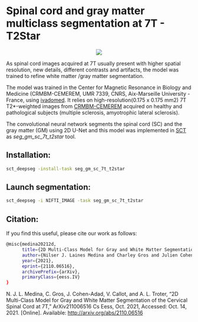 # Spinal cord and gray matter multiclass segmentation at 7T - T2Star 

<p align="center">
<img src="https://user-images.githubusercontent.com/77469192/137283335-e527909c-9ec2-4790-9e66-246d492fbed9.gif" />
</p>


As spinal cord images acquired at 7T usually present with higher spatial resolution, new details, different contrasts and artifacts, the model was trained to refine white matter /gray matter segmentation.


The model was trained in the Center for Magnetic Resonance in Biology and Medicine (CRMBM-CEMEREM, UMR 7339, CNRS, Aix-Marseille University - France, using [ivadomed](http://ivadomed.org/). It relies on high-resolution(0.175 x 0.175 mm2) 7T T2*-weighted images from [CRMBM-CEMEREM](https://crmbm.univ-amu.fr/topic/spinal-cord-imaging/) acquired on healthy and pathological subjects (multiple sclerosis, amyotrophic lateral sclerosis). 

The convolutional neural network segments the spinal cord (SC) and the gray matter (GM) using 2D U-Net and this model was implemented in [SCT](https://spinalcordtoolbox.com/en/stable/) as *seg_gm_sc_7t_t2star* tool.


## Installation: 
```bash
sct_deepseg -install-task seg_gm_sc_7t_t2star
```

## Launch segmentation:
```bash
sct_deepseg -i NIFTI_IMAGE -task seg_gm_sc_7t_t2star
```





## Citation:

If you find this useful, please cite our work as follows:

```bash
@misc{medina20212d,
      title={2D Multi-Class Model for Gray and White Matter Segmentation of the Cervical Spinal Cord at 7T}, 
      author={Nilser J. Laines Medina and Charley Gros and Julien Cohen-Adad and Virginie Callot and Arnaud Le Troter},
      year={2021},
      eprint={2110.06516},
      archivePrefix={arXiv},
      primaryClass={eess.IV}
}
```

N. J. L. Medina, C. Gros, J. Cohen-Adad, V. Callot, and A. L. Troter, “2D Multi-Class Model for Gray and White Matter Segmentation of the Cervical Spinal Cord at 7T,” ArXiv211006516 Cs Eess, Oct. 2021, Accessed: Oct. 14, 2021. [Online]. Available: http://arxiv.org/abs/2110.06516
